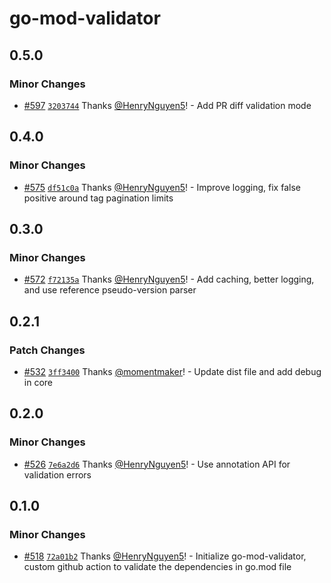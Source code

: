 # go-mod-validator

## 0.5.0

### Minor Changes

- [#597](https://github.com/smartcontractkit/.github/pull/597)
  [`3203744`](https://github.com/smartcontractkit/.github/commit/3203744b59d8ebba43cfeee575212205606b2b00)
  Thanks [@HenryNguyen5](https://github.com/HenryNguyen5)! - Add PR diff
  validation mode

## 0.4.0

### Minor Changes

- [#575](https://github.com/smartcontractkit/.github/pull/575)
  [`df51c0a`](https://github.com/smartcontractkit/.github/commit/df51c0a98760e2ab723d90c0b49ac49317f84bff)
  Thanks [@HenryNguyen5](https://github.com/HenryNguyen5)! - Improve logging,
  fix false positive around tag pagination limits

## 0.3.0

### Minor Changes

- [#572](https://github.com/smartcontractkit/.github/pull/572)
  [`f72135a`](https://github.com/smartcontractkit/.github/commit/f72135af430664fba28efd54e52de03de54191e9)
  Thanks [@HenryNguyen5](https://github.com/HenryNguyen5)! - Add caching, better
  logging, and use reference pseudo-version parser

## 0.2.1

### Patch Changes

- [#532](https://github.com/smartcontractkit/.github/pull/532)
  [`3ff3400`](https://github.com/smartcontractkit/.github/commit/3ff34007fa2424e317969ae3ea290d923cea567c)
  Thanks [@momentmaker](https://github.com/momentmaker)! - Update dist file and
  add debug in core

## 0.2.0

### Minor Changes

- [#526](https://github.com/smartcontractkit/.github/pull/526)
  [`7e6a2d6`](https://github.com/smartcontractkit/.github/commit/7e6a2d6eb3fb9700038db9549c0dd8f63dd97419)
  Thanks [@HenryNguyen5](https://github.com/HenryNguyen5)! - Use annotation API
  for validation errors

## 0.1.0

### Minor Changes

- [#518](https://github.com/smartcontractkit/.github/pull/518)
  [`72a01b2`](https://github.com/smartcontractkit/.github/commit/72a01b25a8d31c8fe3dee5e74eaf936eb42064ec)
  Thanks [@HenryNguyen5](https://github.com/HenryNguyen5)! - Initialize
  go-mod-validator, custom github action to validate the dependencies in go.mod
  file
